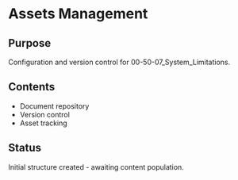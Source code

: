 # Assets Management

## Purpose
Configuration and version control for 00-50-07_System_Limitations.

## Contents
- Document repository
- Version control
- Asset tracking

## Status
Initial structure created - awaiting content population.

